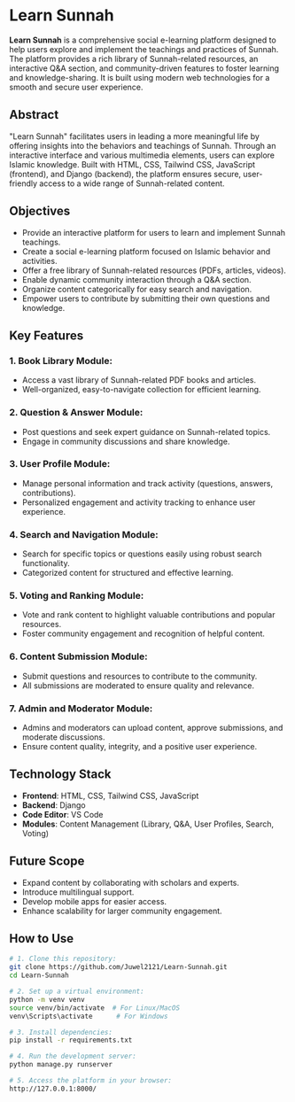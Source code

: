 # Learn Sunnah

**Learn Sunnah** is a comprehensive social e-learning platform designed to help users explore and implement the teachings and practices of Sunnah. The platform provides a rich library of Sunnah-related resources, an interactive Q&A section, and community-driven features to foster learning and knowledge-sharing. It is built using modern web technologies for a smooth and secure user experience.

## Abstract
"Learn Sunnah" facilitates users in leading a more meaningful life by offering insights into the behaviors and teachings of Sunnah. Through an interactive interface and various multimedia elements, users can explore Islamic knowledge. Built with HTML, CSS, Tailwind CSS, JavaScript (frontend), and Django (backend), the platform ensures secure, user-friendly access to a wide range of Sunnah-related content.

## Objectives
- Provide an interactive platform for users to learn and implement Sunnah teachings.
- Create a social e-learning platform focused on Islamic behavior and activities.
- Offer a free library of Sunnah-related resources (PDFs, articles, videos).
- Enable dynamic community interaction through a Q&A section.
- Organize content categorically for easy search and navigation.
- Empower users to contribute by submitting their own questions and knowledge.

## Key Features

### 1. Book Library Module:
- Access a vast library of Sunnah-related PDF books and articles.
- Well-organized, easy-to-navigate collection for efficient learning.

### 2. Question & Answer Module:
- Post questions and seek expert guidance on Sunnah-related topics.
- Engage in community discussions and share knowledge.

### 3. User Profile Module:
- Manage personal information and track activity (questions, answers, contributions).
- Personalized engagement and activity tracking to enhance user experience.

### 4. Search and Navigation Module:
- Search for specific topics or questions easily using robust search functionality.
- Categorized content for structured and effective learning.

### 5. Voting and Ranking Module:
- Vote and rank content to highlight valuable contributions and popular resources.
- Foster community engagement and recognition of helpful content.

### 6. Content Submission Module:
- Submit questions and resources to contribute to the community.
- All submissions are moderated to ensure quality and relevance.

### 7. Admin and Moderator Module:
- Admins and moderators can upload content, approve submissions, and moderate discussions.
- Ensure content quality, integrity, and a positive user experience.

## Technology Stack
- **Frontend**: HTML, CSS, Tailwind CSS, JavaScript
- **Backend**: Django
- **Code Editor**: VS Code
- **Modules**: Content Management (Library, Q&A, User Profiles, Search, Voting)

## Future Scope
- Expand content by collaborating with scholars and experts.
- Introduce multilingual support.
- Develop mobile apps for easier access.
- Enhance scalability for larger community engagement.


## How to Use

```bash
# 1. Clone this repository:
git clone https://github.com/Juwel2121/Learn-Sunnah.git
cd Learn-Sunnah
```
```bash
# 2. Set up a virtual environment:
python -m venv venv
source venv/bin/activate  # For Linux/MacOS
venv\Scripts\activate      # For Windows
```
```bash
# 3. Install dependencies:
pip install -r requirements.txt
```
```bash
# 4. Run the development server:
python manage.py runserver
```
```bash
# 5. Access the platform in your browser:
http://127.0.0.1:8000/
```

